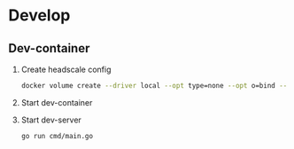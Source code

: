 # Develop

## Dev-container

1. Create headscale config

   ```sh
   docker volume create --driver local --opt type=none --opt o=bind --opt device=$PWD/.devcontainer/headscale headscale-config
   ```

2. Start dev-container

3. Start dev-server

   ```sh
   go run cmd/main.go
   ```
